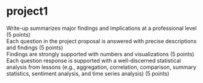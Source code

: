 # project1

Write-up summarizes major findings and implications at a professional level (5 points)  
Each question in the project proposal is answered with precise descriptions and findings (5 points)  
Findings are strongly supported with numbers and visualizations (5 points)  
Each question response is supported with a well-discerned statistical analysis from lessons (e.g., aggregation, correlation, comparison, summary statistics, sentiment analysis, and time series analysis) (5 points)
